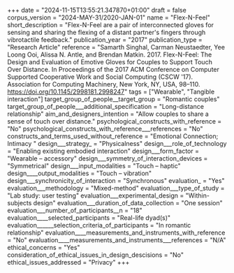 +++
date = "2024-11-15T13:55:21.347870+01:00"
draft = false
corpus_version = "2024-MAY-31/2020-JAN-01"
name = "Flex-N-Feel"
short_description = "Flex-N-Feel are a pair of interconnected gloves for sensing and sharing the flexing of a distant partner's fingers through vibrotactile feedback."
publication_year = "2017"
publication_type = "Research Article"
reference = "Samarth Singhal, Carman Neustaedter, Yee Loong Ooi, Alissa N. Antle, and Brendan Matkin. 2017. Flex-N-Feel: The Design and Evaluation of Emotive Gloves for Couples to Support Touch Over Distance. In Proceedings of the 2017 ACM Conference on Computer Supported Cooperative Work and Social Computing (CSCW '17). Association for Computing Machinery, New York, NY, USA, 98–110. https://doi.org/10.1145/2998181.2998247"
tags = ["Wearable", "Tangible interaction"]
target_group_of_people__target_group = "Romantic couples"
target_group_of_people___additional_specification = "Long-distance relationship"
aim_and_designers_intention = "Allow couples to share a sense of touch over distance."
psychological_constructs_with_reference = "No"
psychological_constructs_with_reference___references = "No"
constructs_and_terms_used_without_reference = "Emotional Connection; Intimacy "
design___strategy_ = "Physicalness"
design___role_of_technology = "Enabling existing embodied interaction"
design___form_factor = "Wearable – accessory"
design___symmetry_of_interaction_devices = "Symmetrical"
design___input_modalities = "Touch – haptic"
design____output_modalities = "Touch – vibration"
design___synchronicity_of_interaction = "Synchronous"
evaluation_ = "Yes"
evaluation___methodology = "Mixed-method"
evaluation___type_of_study = "Lab study: user testing"
evaluation___experimental_design = "Within-subjects design"
evaluation___duration_of_data_collection = "One session"
evaluation___number_of_participants__n = "18"
evaluation____selected_participants = "Real-life dyad(s)"
evaluation______selection_criteria_of_participants = "In romantic relationship"
evaluation____measurements_and_instruments_with_reference = "No"
evaluation____measurements_and_instruments___references = "N/A"
ethical_concerns = "Yes"
consideration_of_ethical_issues_in_design_descisions = "No"
ethical_issues_addressed = "Privacy"
+++
